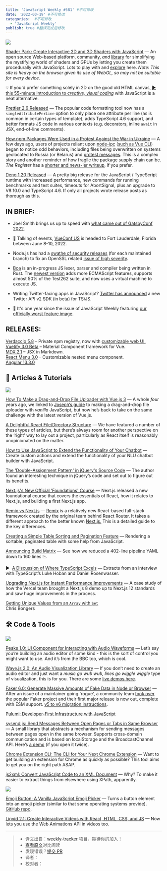 ```yaml
---
title: 'JavaScript Weekly #581' #不可修改
date: '2022-03-19' #不可修改
categories:  #不可修改
  - 'JavaScript Weekly'
publish: true #翻译完成后修改
---
```


[![](https://res.cloudinary.com/cpress/image/upload/w_1280,e_sharpen:60/fwlwspwujh4vunf8emyx.jpg)](https://javascriptweekly.com/link/121247/web)

<!--以上是预览信息，图片一张或限制百字左右，前者优先，全文请使用二级及以下标题-->
<!-- more -->

[Shader Park: Create Interactive 2D and 3D Shaders with JavaScript](https://javascriptweekly.com/link/121247/web "shaderpark.com") — An open source Web-based platform, community, _and_ [library](https://javascriptweekly.com/link/121248/web) for simplifying the mystifying world of shaders and GPUs by letting you create them procedurally with JavaScript. Lots to play with and [explore](https://javascriptweekly.com/link/121249/web) here. _Note: This site is heavy on the browser given its use of WebGL, so may not be suitable for every device._

💡 If you'd prefer something solely in 2D on the good old HTML canvas, [▶️ this 55-minute introduction to _creative, visual coding_](https://javascriptweekly.com/link/121250/web) with JavaScript is a neat alternative.

[Prettier 2.6 Released](https://javascriptweekly.com/link/121238/web "prettier.io") — The popular code formatting tool now has a `singleAttributePerLine` option to only place one attribute per line (as is common in certain types of template), adds TypeScript 4.6 support, and better formats JS code in various contexts (e.g. decorators, inline `await` in JSX, end-of-line comments).

[How npm Packages Were Used in a Protest Against the War in Ukraine](https://javascriptweekly.com/link/121193/web "snyk.io") — A few days ago, users of projects reliant upon [node-ipc](https://javascriptweekly.com/link/121195/web) ([such as Vue CLI](https://javascriptweekly.com/link/121194/web)) began to notice odd behaviors, including files being overwritten on systems geolocated to Russia (or Belarus) and [protest messages](https://javascriptweekly.com/link/121196/web). This is a complex story and another reminder of how fragile the package supply chain can be. _The Register_ has a [shorter and news-ier writeup](https://javascriptweekly.com/link/121244/web), if you prefer.

[Deno 1.20 Released](https://javascriptweekly.com/link/121245/web "deno.com") — A pretty big release for the JavaScript / TypeScript runtime with increased performance, new commands for running benchmarks and test suites, timeouts for AbortSignal, plus an upgrade to V8 10.0 and TypeScript 4.6. If only all projects wrote release posts as thorough as this.

## **IN BRIEF:**

*   Joel Smith brings us up to speed with [what came out of GatsbyConf 2022](https://javascriptweekly.com/link/121197/web).

*   📅 Talking of events, [VueConf US](https://javascriptweekly.com/link/121198/web) is headed to Fort Lauderdale, Florida between June 8-10, 2022.

*   Node.js has had a [swathe of security releases](https://javascriptweekly.com/link/121199/web) (for each maintained branch) to fix an OpenSSL related [issue of high severity](https://javascriptweekly.com/link/121200/web).

*   [Boa](https://javascriptweekly.com/link/121201/web) is an in-progress JS lexer, parser and compiler being written in Rust. The [newest version](https://javascriptweekly.com/link/121202/web) adds more ECMAScript features, supports almost 50% of the Test262 suite, and now uses a virtual machine to execute JS.

*   Writing Twitter-facing apps in JavaScript? [Twitter has announced](https://javascriptweekly.com/link/121246/web) a new Twitter API v2 SDK (in beta) for TS/JS.

*   🤡 It's one year since the issue of JavaScript Weekly featuring [our officially worst feature image](https://javascriptweekly.com/link/121242/web).


## **RELEASES:**

[Verdaccio 5.8](https://javascriptweekly.com/link/121203/web) – Private npm registry, now with [customizable web UI.](https://javascriptweekly.com/link/121204/web)  
[Vuetify 3.0 Beta](https://javascriptweekly.com/link/121205/web) – Material Component framework for Vue.  
[MDX 2.1](https://javascriptweekly.com/link/121206/web) – JSX in Markdown.  
[React Menu 3.0](https://javascriptweekly.com/link/121207/web) – Customizable nested menu component.  
[Angular 13.3.0](https://javascriptweekly.com/link/121209/web)

## 📒 Articles & Tutorials

[![](https://res.cloudinary.com/cpress/image/upload/w_1280,e_sharpen:60/jjcp6am2zg0ywsmq2thj.jpg)](https://javascriptweekly.com/link/121239/web)

[How To Make a Drag-and-Drop File Uploader with Vue.js 3](https://javascriptweekly.com/link/121239/web "www.smashingmagazine.com") — A whole _four_ years ago, we linked to [Joseph’s guide](https://javascriptweekly.com/link/121240/web) to making a drag-and-drop file uploader with _vanilla_ JavaScript, but now he’s back to take on the same challenge with the latest version of Vue.js.

[A Delightful React File/Directory Structure](https://javascriptweekly.com/link/121214/web "www.joshwcomeau.com") — We have featured a number of these types of articles, but there’s always room for another perspective on the ‘right’ way to lay out a project, particularly as React itself is reasonably unopinionated on the matter.

[How to Use JavaScript to Extend the Functionality of Your Chatbot](https://javascriptweekly.com/link/121216/web "bit.ly") — Create custom actions and extend the functionality of your NLU chatbot builder with JavaScript.

[The 'Double-Assignment Pattern' in jQuery's Source Code](https://javascriptweekly.com/link/121215/web "www.zhenghao.io") — The author found an interesting technique in jQuery’s code and set out to figure out its benefits.

[Next.js's New Official 'Foundations' Course](https://javascriptweekly.com/link/121217/web "nextjs.org") — Next.js released a new foundational course that covers the essentials of React, how it relates to Next.js, and building a first Next.js app.

[Remix vs Next.js](https://javascriptweekly.com/link/121218/web "bejamas.io") — [Remix](https://javascriptweekly.com/link/121219/web) is a relatively new React-based full-stack framework created by the original team behind React Router. It takes a different approach to the better known [Next.js.](https://javascriptweekly.com/link/121220/web) This is a detailed guide to the key differences.

[Creating a Simple Table Sorting and Pagination Feature](https://javascriptweekly.com/link/121222/web "www.raymondcamden.com") — Rendering a sortable, paginated table with some help from JavaScript.

[Announcing Build Matrix](https://javascriptweekly.com/link/121221/web "buildkite.com") — See how we reduced a 402-line pipeline YAML down to 160 lines 📉

▶  [A Discussion of Where TypeScript Excels](https://javascriptweekly.com/link/121223/web "thenewstack.io") — Extracts from an interview with TypeScript’s Luke Hoban and Daniel Rosenwasser.

[Upgrading Next.js for Instant Performance Improvements](https://javascriptweekly.com/link/121241/web "vercel.com") — A case study of how the Vercel team brought a Next.js 8 demo up to Next.js 12 standards and saw huge improvements in the process.

[Getting Unique Values from an `Array` with `Set`](https://javascriptweekly.com/link/121224/web)  
Chris Bongers

## 🛠 Code & Tools

[![](https://res.cloudinary.com/cpress/image/upload/w_1280,e_sharpen:60/ikffzxz0rblvqlyl8tbx.jpg)](https://javascriptweekly.com/link/121225/web)

[Peaks 1.0: UI Component for Interacting with Audio Waveforms](https://javascriptweekly.com/link/121225/web "github.com") — Let’s say you’re building an audio editor of some kind - this is the sort of control you might want to use. And it’s from the BBC too, which is cool.

[Wave.js 2.0: An Audio Visualization Library](https://javascriptweekly.com/link/121226/web "github.com") — If you don’t need to create an audio editor and just want a _music go wub wub, lines go wiggle wiggle_ type of visualization, this is for you. There are some [live demos here](https://javascriptweekly.com/link/121227/web).

[Faker 6.0: Generate Massive Amounts of Fake Data in Node or Browser](https://javascriptweekly.com/link/121228/web "github.com") — After an issue of a maintainer going 'rogue', a community team [took over](https://javascriptweekly.com/link/121229/web) the popular Faker project and their first major release is now out, complete with ESM support. [v5 to v6 migration instructions](https://javascriptweekly.com/link/121230/web).

[Pulumi: Developer-First Infrastructure with JavaScript](https://javascriptweekly.com/link/121231/web "www.pulumi.com")

[sysend.js: Send Messages Between Open Pages or Tabs in Same Browser](https://javascriptweekly.com/link/121232/web "github.com") — A small library that abstracts a mechanism for sending messages between pages open in the same browser. Supports cross-domain communication and is based on localStorage and the BroadcastChannel API. Here’s [a demo](https://javascriptweekly.com/link/121233/web) (if you open it twice).

[Chrome Extension CLI: The CLI for Your Next Chrome Extension](https://javascriptweekly.com/link/121234/web "github.com") — Want to get building an extension for Chrome as quickly as possible? This tool aims to get you on the right path ASAP.

[js2xml: Convert JavaScript Code to an XML Document](https://javascriptweekly.com/link/121235/web "github.com") — Why? To make it easier to extract things from elsewhere using XPath, apparently.

[![](https://res.cloudinary.com/cpress/image/upload/w_140,e_sharpen:60/eesglwuwfvvwkgkzi1hf.jpg)](https://javascriptweekly.com/link/121236/web)

[Emoji Button: A Vanilla JavaScript Emoji Picker](https://javascriptweekly.com/link/121236/web "emoji-button.js.org") — Turns a button element into an emoji picker (similar to that some operating systems provide). [GitHub repo](https://javascriptweekly.com/link/121237/web).

[Liqvid 2.1: Create Interactive Videos with React, HTML, CSS, and JS](https://javascriptweekly.com/link/121243/web "liqvidjs.org") — Now lets you use the Web Animations API in videos too.

---
> * 译文出自：[weekly-tracker](https://github.com/FEDarling/weekly-tracker) 项目，期待你的加入！
> * [查看原文](https://javascriptweekly.com/issues/581)对比阅读
> * 发现错误？[提交 PR](https://github.com/FEDarling/weekly-tracker/blob/main/weeklys/javascript_weekly/581)
> * 译者：
> * 校对者：
